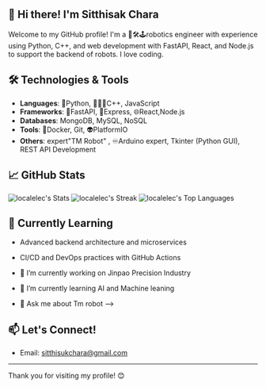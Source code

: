 ## 👋 Hi there! I'm Sitthisak Chara

Welcome to my GitHub profile! I'm a 🤖🛠️🕹️robotics engineer with experience using Python, C++, 
and web development with FastAPI, React, and Node.js to support the backend of robots. I love coding.

## 🛠️ Technologies & Tools
- **Languages**: 🐍Python, 👨🏻‍💻C++, JavaScript
- **Frameworks**: 💨FastAPI, 🚅Express, 🌐React,Node.js
- **Databases**: MongoDB, MySQL, NoSQL
- **Tools**: 🐳Docker, Git, 👽PlatformIO
- **Others**: expert"TM Robot" , ♾️Arduino expert, Tkinter (Python GUI), REST API Development 


## 📈 GitHub Stats
![localelec's Stats](https://github-readme-stats-f61g.vercel.app/api?username=localelec&theme=default&show_icons=true&hide_border=true&count_private=true)
![localelec's Streak](https://github-readme-streak-stats.herokuapp.com/?user=localelec&theme=default&hide_border=true)
![localelec's Top Languages](https://github-readme-stats-f61g.vercel.app/api/top-langs/?username=localelec&theme=default&show_icons=true&hide_border=true&layout=compact)

## 🌱 Currently Learning
- Advanced backend architecture and microservices
- CI/CD and DevOps practices with GitHub Actions

- 🔭 I’m currently working on Jinpao Precision Industry 
- 🌱 I’m currently learning AI and Machine leaning
- 💬 Ask me about Tm robot
-->


## 📫 Let's Connect!

- Email: sitthisukchara@gmail.com

---

Thank you for visiting my profile!  😊

<!--
**localelec/localelec** is a ✨ _special_ ✨ repository because its `README.md` (this file) appears on your GitHub profile.

Here are some ideas to get you started:


